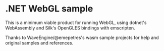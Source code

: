 # .NET WebGL sample

This is a minimum viable product for running WebGL, using dotnet's WebAssembly and Silk's OpenGLES bindings with emscripten.

Thanks to WaveEngine/@emepetres's wasm sample projects for help and original samples and references.

